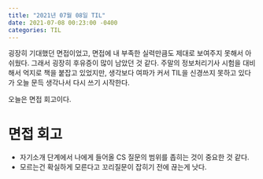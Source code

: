 ```yaml
---
title: "2021년 07월 08일 TIL"
date: 2021-07-08 00:23:00 -0400
categories: TIL
---
```


굉장히 기대했던 면접이었고, 면접에 내 부족한 실력만큼도 제대로 보여주지 못해서 아쉬웠다. 그래서 굉장히 후유증이 많이 남았던 것 같다. 
주말의 정보처리기사 시험을 대비해서 억지로 책을 붙잡고 있었지만, 생각보다 여파가 커서 TIL을 신경쓰지 못하고 있다가 오늘 문득 생각나서 다시 쓰기 시작한다.

오늘은 면접 회고이다.

# 면접 회고

- 자기소개 단계에서 나에게 들어올 CS 질문의 범위를 좁히는 것이 중요한 것 같다.
- 모르는건 확실하게 모른다고 꼬리질문이 잡히기 전에 끊는게 낫다.
